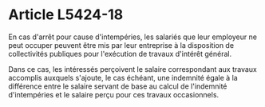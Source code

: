 # Article L5424-18

En cas d'arrêt pour cause d'intempéries, les salariés que leur employeur ne peut occuper peuvent être mis par leur entreprise à la disposition de collectivités publiques pour l'exécution de travaux d'intérêt général.

Dans ce cas, les intéressés perçoivent le salaire correspondant aux travaux accomplis auxquels s'ajoute, le cas échéant, une indemnité égale à la différence entre le salaire servant de base au calcul de l'indemnité d'intempéries et le salaire perçu pour ces travaux occasionnels.